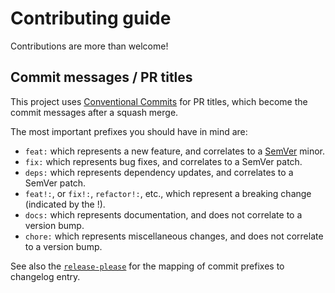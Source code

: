 # Contributing guide

Contributions are more than welcome!

## Commit messages / PR titles

This project uses [Conventional Commits](https://www.conventionalcommits.org/en/v1.0.0/)
for PR titles, which become the commit messages after a squash merge.

The most important prefixes you should have in mind are:

- `feat:` which represents a new feature, and correlates to a [SemVer](https://semver.org/)
  minor.
- `fix:` which represents bug fixes, and correlates to a SemVer patch.
- `deps:` which represents dependency updates, and correlates to a SemVer patch.
- `feat!:`, or `fix!:`, `refactor!:`, etc., which represent a breaking change
  (indicated by the !).
- `docs:` which represents documentation, and does not correlate to a version bump.
- `chore:` which represents miscellaneous changes,
  and does not correlate to a version bump.

See also the [`release-please`](./.github/workflows/release-please.yml)
for the mapping of commit prefixes to changelog entry.
